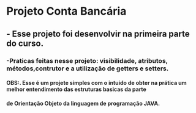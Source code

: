 # Projeto Conta Bancária
## - Esse projeto foi desenvolvir na primeira parte do curso.
### -Praticas feitas nesse projeto: visibilidade, atributos, métodos,contrutor e a utilização de getters e setters.
#### OBS:. Esse é um projete simples com o intuido de obter na prática um melhor entendimento das estruturas basicas da parte
#### de Orientação Objeto da linguagem de programação JAVA.